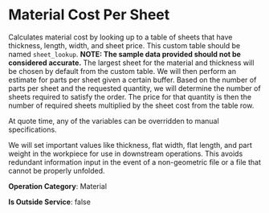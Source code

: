 # Material Cost Per Sheet
Calculates material cost by looking up to a table of sheets that have thickness, length, width, and sheet price.
This custom table should be named `sheet_lookup`.
**NOTE: The sample data provided should not be considered accurate.**
The largest sheet for the material and thickness will be chosen by default from the custom table.
We will then perform an estimate for parts per sheet given a certain buffer.
Based on the number of parts per sheet and the requested quantity, we will determine the number of sheets required to satisfy the order.
The price for that quantity is then the number of required sheets multiplied by the sheet cost from the table row.

At quote time, any of the variables can be overridden to manual specifications.

We will set important values like thickness, flat width, flat length, and part weight in the workpiece for use in downstream operations.
This avoids redundant information input in the event of a non-geometric file or a file that cannot be properly unfolded.

**Operation Category**: Material

**Is Outside Service**: false
